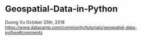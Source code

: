 # Geospatial-Data-in-Python
Duong Vu
October 25th, 2018
https://www.datacamp.com/community/tutorials/geospatial-data-python#comments

